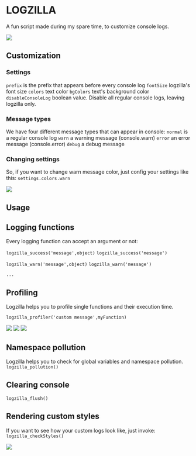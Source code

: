 LOGZILLA
========

A fun script made during my spare time, to customize console logs.

![](http://gamesdbase.com/Media/SYSTEM/Nintendo_NES/Title/big/Godzilla-_Monster_of_Monsters_-_1989_-_Toho_Company.jpg)


## Customization
### Settings
`prefix` is the prefix that appears before every console log
`fontSize` logzilla's font size
`colors` text color
`bgColors` text's background color
`disableConsoleLog` boolean value. Disable all regular console logs, leaving logzilla only.

### Message types
We have four different message types that can appear in console:
`normal` is a regular console log
`warn` a warning message (console.warn)
`error` an error message (console.error)
`debug` a debug message

### Changing settings
So, if you want to change warn message color, just config your settings like this:
`settings.colors.warn`

![](https://dl.dropboxusercontent.com/u/79294412/logzilla1.png)

## Usage
## Logging functions
Every logging function can accept an argument or not:

`logzilla_success('message',object)`
`logzilla_success('message')`

`logzilla_warn('message',object)`
`logzilla_warn('message')`

`...`

## Profiling
Logzilla helps you to profile single functions and their execution time. 

`logzilla_profiler('custom message',myFunction)`

![](https://dl.dropboxusercontent.com/u/79294412/logzilla3.png)
![](https://dl.dropboxusercontent.com/u/79294412/logzilla4.png)
![](https://dl.dropboxusercontent.com/u/79294412/logzilla5.png)

## Namespace pollution
Logzilla helps you to check for global variables and namespace pollution. 
`logzilla_pollution()`

## Clearing console
`logzilla_flush()`

## Rendering custom styles
If you want to see how your custom logs look like, just invoke:
`logzilla_checkStyles()`

![](https://dl.dropboxusercontent.com/u/79294412/logzilla2.png)